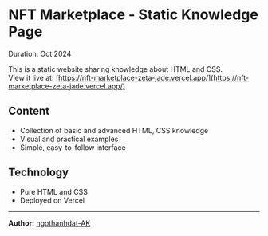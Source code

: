 # NFT Marketplace - Static Knowledge Page

Duration: Oct 2024

This is a static website sharing knowledge about HTML and CSS.  
View it live at: [https://nft-marketplace-zeta-jade.vercel.app/](https://nft-marketplace-zeta-jade.vercel.app/)

## Content

- Collection of basic and advanced HTML, CSS knowledge
- Visual and practical examples
- Simple, easy-to-follow interface

## Technology

- Pure HTML and CSS
- Deployed on Vercel

---

**Author:** [ngothanhdat-AK](https://github.com/ngothanhdat-AK)

